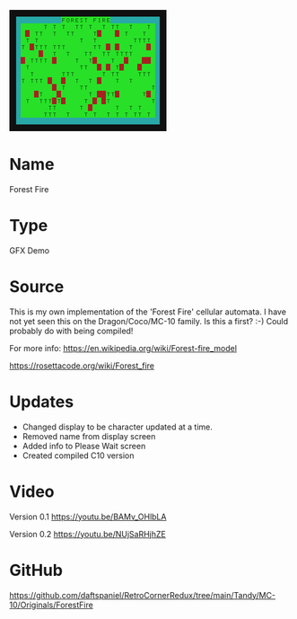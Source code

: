 ![FOREST](screenshot.png)

# Name
Forest Fire

# Type
GFX Demo

# Source
This is my own implementation of the 'Forest Fire' cellular automata.
I have not yet seen this on the Dragon/Coco/MC-10 family. Is this a first? :-)
Could probably do with being compiled!

For more info:
https://en.wikipedia.org/wiki/Forest-fire_model

https://rosettacode.org/wiki/Forest_fire

# Updates
+ Changed display to be character updated at a time.
+ Removed name from display screen
+ Added info to Please Wait screen
+ Created compiled C10 version

# Video
Version 0.1
https://youtu.be/BAMv_OHlbLA

Version 0.2
https://youtu.be/NUjSaRHjhZE

# GitHub
https://github.com/daftspaniel/RetroCornerRedux/tree/main/Tandy/MC-10/Originals/ForestFire